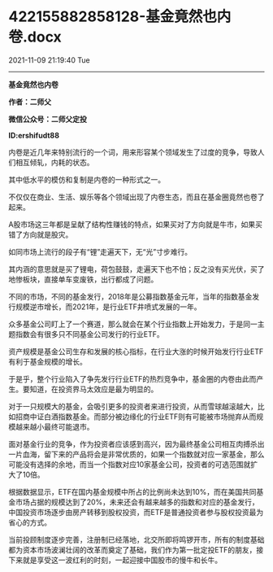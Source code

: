 # 422155882858128-基金竟然也内卷.docx

2021-11-09 21:19:40 Tue

----

__基金竟然也内卷__

__作者：二师父__

__微信公众号：二师父定投__

__ID:ershifudt88__

内卷是近几年来特别流行的一个词，用来形容某个领域发生了过度的竞争，导致人们相互倾轧，内耗的状态。

其中低水平的模仿和复制是内卷的一种形式之一。

不仅仅在商业、生活、娱乐等各个领域出现了内卷生态，而且在基金圈竟然也卷了起来。

A股市场这三年都是呈献了结构性赚钱的特点，如果买对了方向就是牛市，如果买错了方向就是股灾。

如同市场上流行的段子有“锂”走遍天下，无“光”寸步难行。

其内涵的意思就是买了锂电，荷包鼓鼓，走遍天下也不怕；反之没有买光伏，买了地惨板块，直接单车变废铁，出行都成了问题。

不同的市场，不同的基金发行，2018年是公募指数基金元年，当年的指数基金发行规模逆市增长，而2021年，是行业ETF井喷式发展的一年。

众多基金公司盯上了一个赛道，那么就会在某个行业指数上开始发力，于是同一主题指数会有很多只不同基金公司发行的行业ETF。

资产规模是基金公司生存和发展的核心指标，在行业大涨的时候开始发行行业ETF有利于基金规模的增长。

于是乎，整个行业陷入了争先发行行业ETF的热烈竞争中，基金圈的内卷由此而产生。要知道，在投资界马太效应是最为明显的。

对于一只规模大的基金，会吸引更多的投资者来进行投资，从而雪球越滚越大，比如招商中证白酒指数基金。而部分被边缘化的行业ETF则有可能被市场抛弃从而规模越来越小最终可能退市。

面对基金行业的竞争，作为投资者应该感到高兴，因为最终基金公司相互肉搏杀出一片血海，留下来的产品将会是非常优质的，如果一个指数就对应一家基金，那么可能没有选择的余地，而当一个指数对应10家基金公司，投资者的可选范围就扩大了10倍。

根据数据显示，ETF在国内基金规模中所占的比例尚未达到10%，而在美国共同基金市场占据的规模达到了20%，未来还会有越来越多的指数和对应的基金发行，中国投资市场逐步由房产转移到股权投资，而ETF是普通投资者参与股权投资最为省心的方式。

当前投顾制度逐步完善，注册制已经落地，北交所即将鸣锣开市，所有的制度基础都为资本市场波澜壮阔的改革而奠定了基础，我们作为第一批定投ETF的朋友，接下来就是享受这一波红利的时刻，一起迎接中国股市的慢牛和长牛。

